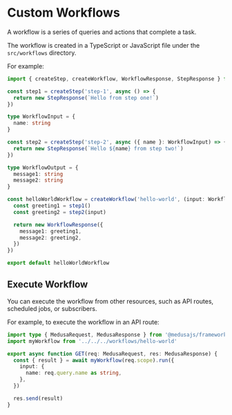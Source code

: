 # Custom Workflows

A workflow is a series of queries and actions that complete a task.

The workflow is created in a TypeScript or JavaScript file under the `src/workflows` directory.

For example:

```ts
import { createStep, createWorkflow, WorkflowResponse, StepResponse } from '@medusajs/framework/workflows-sdk'

const step1 = createStep('step-1', async () => {
  return new StepResponse(`Hello from step one!`)
})

type WorkflowInput = {
  name: string
}

const step2 = createStep('step-2', async ({ name }: WorkflowInput) => {
  return new StepResponse(`Hello ${name} from step two!`)
})

type WorkflowOutput = {
  message1: string
  message2: string
}

const helloWorldWorkflow = createWorkflow('hello-world', (input: WorkflowInput) => {
  const greeting1 = step1()
  const greeting2 = step2(input)

  return new WorkflowResponse({
    message1: greeting1,
    message2: greeting2,
  })
})

export default helloWorldWorkflow
```

## Execute Workflow

You can execute the workflow from other resources, such as API routes, scheduled jobs, or subscribers.

For example, to execute the workflow in an API route:

```ts
import type { MedusaRequest, MedusaResponse } from '@medusajs/framework'
import myWorkflow from '../../../workflows/hello-world'

export async function GET(req: MedusaRequest, res: MedusaResponse) {
  const { result } = await myWorkflow(req.scope).run({
    input: {
      name: req.query.name as string,
    },
  })

  res.send(result)
}
```
